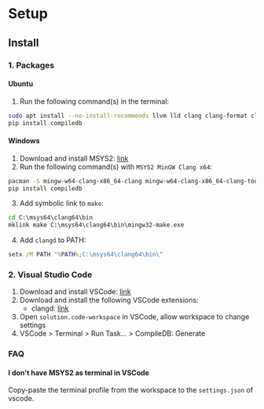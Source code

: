 # Setup

## Install

### 1. Packages

#### Ubuntu

1. Run the following command(s) in the terminal:

```sh
sudo apt install --no-install-recommends llvm lld clang clang-format clang-tidy clangd python3-pip
pip install compiledb
```

#### Windows

1. Download and install MSYS2: [link](https://github.com/msys2/msys2-installer/releases/latest)
2. Run the following command(s) with `MSYS2 MinGW Clang x64`:

```sh
pacman -S mingw-w64-clang-x86_64-clang mingw-w64-clang-x86_64-clang-tools-extra  mingw-w64-clang-x86_64-make mingw-w64-clang-x86_64-nasm mingw-w64-clang-x86_64-python-pip
pip install compiledb
```

3. Add symbolic link to `make`:

```cmd
cd C:\msys64\clang64\bin
mklink make C:\msys64\clang64\bin\mingw32-make.exe
```

4. Add `clangd` to PATH:

```cmd
setx /M PATH "%PATH%;C:\msys64\clang64\bin\"
```

### 2. Visual Studio Code

1. Download and install VSCode: [link](https://code.visualstudio.com/download)
2. Download and install the following VSCode extensions:
    - clangd: [link](https://marketplace.visualstudio.com/items?itemName=llvm-vs-code-extensions.vscode-clangd)
3. Open `solution.code-workspace` in VSCode, allow workspace to change settings
4. VSCode > Terminal > Run Task... > CompileDB: Generate

### FAQ

#### I don't have MSYS2 as terminal in VSCode

Copy-paste the terminal profile from the workspace to the `settings.json` of
vscode.
